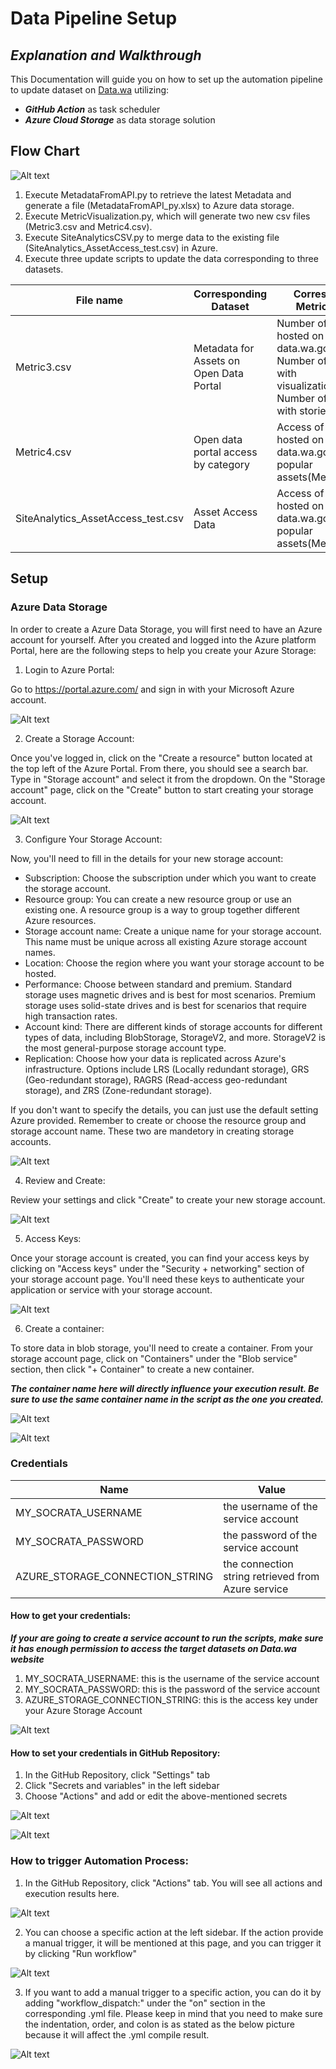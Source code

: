 # Data Pipeline Setup
## _Explanation and Walkthrough_

This Documentation will guide you on how to set up the automation pipeline to update dataset on [Data.wa](https://data.wa.gov/) utilizing:
- _**GitHub Action**_ as task scheduler
- _**Azure Cloud Storage**_ as data storage solution


## Flow Chart
![Alt text](./Pictures/FlowChart.png)

1. Execute MetadataFromAPI.py to retrieve the latest Metadata and generate a file (MetadataFromAPI_py.xlsx) to Azure data storage.
2. Execute MetricVisualization.py, which will generate two new csv files (Metric3.csv and Metric4.csv).
3. Execute SiteAnalyticsCSV.py to merge data to the existing file (SiteAnalytics_AssetAccess_test.csv) in Azure.
4. Execute three update scripts to update the data corresponding to three datasets.

| File name | Corresponding Dataset | Corresponding Metrics Name |
| ----------| ----------------------| ---------------------------|
| Metric3.csv | Metadata for Assets on Open Data Portal | Number of assets hosted on data.wa.gov(Measure) </br> Number of datasets with visualizations(Metric) </br> Number of datasets with stories(Metric) |
| Metric4.csv | Open data portal access by category | Access of assets hosted on data.wa.gov& Most popular assets(Measure) |
| SiteAnalytics_AssetAccess_test.csv | Asset Access Data | Access of assets hosted on data.wa.gov& Most popular assets(Measure) |

## Setup

### Azure Data Storage
In order to create a Azure Data Storage, you will first need to have an Azure account for yourself. After you created and logged into the Azure platform Portal, here are the following steps to help you create your Azure Storage:

1. Login to Azure Portal:

Go to https://portal.azure.com/ and sign in with your Microsoft Azure account.

![Alt text](./Pictures/Azure_Homepage.png)

2. Create a Storage Account:

Once you've logged in, click on the "Create a resource" button located at the top left of the Azure Portal.
From there, you should see a search bar. Type in "Storage account" and select it from the dropdown.
On the "Storage account" page, click on the "Create" button to start creating your storage account.

![Alt text](./Pictures/Storage_Account.png)

3. Configure Your Storage Account:

Now, you'll need to fill in the details for your new storage account:
- Subscription: Choose the subscription under which you want to create the storage account.
- Resource group: You can create a new resource group or use an existing one. A resource group is a way to group together different Azure resources.
- Storage account name: Create a unique name for your storage account. This name must be unique across all existing Azure storage account names.
- Location: Choose the region where you want your storage account to be hosted.
- Performance: Choose between standard and premium. Standard storage uses magnetic drives and is best for most scenarios. Premium storage uses solid-state drives and is best for scenarios that require high transaction rates.
- Account kind: There are different kinds of storage accounts for different types of data, including BlobStorage, StorageV2, and more. StorageV2 is the most general-purpose storage account type.
- Replication: Choose how your data is replicated across Azure's infrastructure. Options include LRS (Locally redundant storage), GRS (Geo-redundant storage), RAGRS (Read-access geo-redundant storage), and ZRS (Zone-redundant storage).

If you don't want to specify the details, you can just use the default setting Azure provided. Remember to create or choose the resource group and storage account name. These two are mandetory in creating storage accounts.

![Alt text](./Pictures/Create_Storage_Account.png)

4. Review and Create:

Review your settings and click "Create" to create your new storage account.

![Alt text](./Pictures/Review_Step.png)

5. Access Keys:

Once your storage account is created, you can find your access keys by clicking on "Access keys" under the "Security + networking" section of your storage account page. You'll need these keys to authenticate your application or service with your storage account.

![Alt text](./Pictures/Find_Connection_String.png)

6. Create a container:

To store data in blob storage, you'll need to create a container. From your storage account page, click on "Containers" under the "Blob service" section, then click "+ Container" to create a new container.

_***The container name here will directly influence your execution result. Be sure to use the same container name in the script as the one you created.***_

![Alt text](./Pictures/Container.png)

![Alt text](./Pictures/Script_Container_Name.png)


### Credentials

| Name | Value |
| ------ | ------ |
| MY_SOCRATA_USERNAME | the username of the service account |
| MY_SOCRATA_PASSWORD | the password of the service account |
| AZURE_STORAGE_CONNECTION_STRING | the connection string retrieved from Azure service |

#### How to get your credentials:

***If your are going to create a service account to run the scripts, make sure it has enough permission to access the target datasets on Data.wa website***
1. MY_SOCRATA_USERNAME: this is the username of the service account
2. MY_SOCRATA_PASSWORD: this is the password of the service account
3. AZURE_STORAGE_CONNECTION_STRING: this is the access key under your Azure Storage Account

![Alt text](./Pictures/Find_Connection_String.png)

#### How to set your credentials in GitHub Repository:

1. In the GitHub Repository, click "Settings" tab 
2. Click "Secrets and variables" in the left sidebar
3. Choose "Actions" and add or edit the above-mentioned secrets

![Alt text](./Pictures/Actions_Secrets.png)

![Alt text](./Pictures/Add_New_Secret.png)

### How to trigger Automation Process:

1. In the GitHub Repository, click "Actions" tab. You will see all actions and execution results here.

![Alt text](./Pictures/All_Actions_Results.png)

2. You can choose a specific action at the left sidebar. If the action provide a manual trigger, it will be mentioned at this page, and you can trigger it by clicking "Run workflow"

![Alt text](./Pictures/Choose_Action_Workflow.png)

3. If you want to add a manual trigger to a specific action, you can do it by adding "workflow_dispatch:" under the "on" section in the corresponding .yml file. Please keep in mind that you need to make sure the indentation, order, and colon is as stated as the below picture because it will affect the .yml compile result.

![Alt text](./Pictures/YAML_Setting.png)